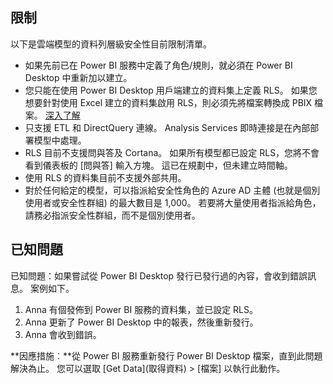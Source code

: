 ## <a name="limitations"></a>限制
以下是雲端模型的資料列層級安全性目前限制清單。

* 如果先前已在 Power BI 服務中定義了角色/規則，就必須在 Power BI Desktop 中重新加以建立。
* 您只能在使用 Power BI Desktop 用戶端建立的資料集上定義 RLS。 如果您想要針對使用 Excel 建立的資料集啟用 RLS，則必須先將檔案轉換成 PBIX 檔案。 [深入了解](../desktop-import-excel-workbooks.md)
* 只支援 ETL 和 DirectQuery 連線。 Analysis Services 即時連接是在內部部署模型中處理。
* RLS 目前不支援問與答及 Cortana。 如果所有模型都已設定 RLS，您將不會看到儀表板的 [問與答] 輸入方塊。 這已在規劃中，但未建立時間軸。
* 使用 RLS 的資料集目前不支援外部共用。
* 對於任何給定的模型，可以指派給安全性角色的 Azure AD 主體 (也就是個別使用者或安全性群組) 的最大數目是 1,000。 若要將大量使用者指派給角色，請務必指派安全性群組，而不是個別使用者。

## <a name="known-issues"></a>已知問題
已知問題：如果嘗試從 Power BI Desktop 發行已發行過的內容，會收到錯誤訊息。 案例如下。

1. Anna 有個發佈到 Power BI 服務的資料集，並已設定 RLS。
2. Anna 更新了 Power BI Desktop 中的報表，然後重新發行。
3. Anna 會收到錯誤。

**因應措施︰**從 Power BI 服務重新發行 Power BI Desktop 檔案，直到此問題解決為止。 您可以選取 [Get Data]\(取得資料) > [檔案] 以執行此動作。 


